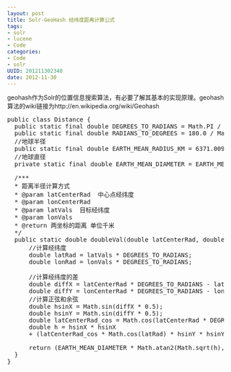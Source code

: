 ```yaml
---
layout: post
title: Solr-GeoHash 经纬度距离计算公式
tags: 
- solr
- lucene
- Code
categories:
- Code
- solr 
UUID: 201211302340
date: 2012-11-30
---
```

geohash作为Solr的位置信息搜索算法，有必要了解其基本的实现原理。geohash算法的wiki链接为http://en.wikipedia.org/wiki/Geohash

<pre id="java">
public class Distance {
  public static final double DEGREES_TO_RADIANS = Math.PI / 180.0;
  public static final double RADIANS_TO_DEGREES = 180.0 / Math.PI;
  //地球半径
  public static final double EARTH_MEAN_RADIUS_KM = 6371.009;
  //地球直径
  private static final double EARTH_MEAN_DIAMETER = EARTH_MEAN_RADIUS_KM * 2;

  /***
  * 距离半径计算方式
  * @param latCenterRad  中心点经纬度
  * @param lonCenterRad
  * @param latVals  目标经纬度
  * @param lonVals
  * @return 两坐标的距离 单位千米
  */
  public static double doubleVal(double latCenterRad, double lonCenterRad, double latVals, double lonVals) {
      //计算经纬度
      double latRad = latVals * DEGREES_TO_RADIANS;
      double lonRad = lonVals * DEGREES_TO_RADIANS;

      //计算经纬度的差
      double diffX = latCenterRad * DEGREES_TO_RADIANS - latRad;
      double diffY = lonCenterRad * DEGREES_TO_RADIANS - lonRad;
      //计算正弦和余弦
      double hsinX = Math.sin(diffX * 0.5);
      double hsinY = Math.sin(diffY * 0.5);
      double latCenterRad_cos = Math.cos(latCenterRad * DEGREES_TO_RADIANS);
      double h = hsinX * hsinX
      + (latCenterRad_cos * Math.cos(latRad) * hsinY * hsinY);

      return (EARTH_MEAN_DIAMETER * Math.atan2(Math.sqrt(h), Math.sqrt(1 - h)));
  }
}
</pre>
